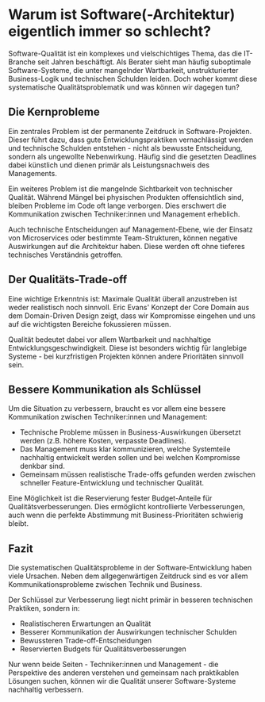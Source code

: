 # Warum ist Software(-Architektur) eigentlich immer so schlecht?

Software-Qualität ist ein komplexes und vielschichtiges Thema, das die IT-Branche seit Jahren beschäftigt. Als Berater sieht man häufig suboptimale Software-Systeme, die unter mangelnder Wartbarkeit, unstrukturierter Business-Logik und technischen Schulden leiden. Doch woher kommt diese systematische Qualitätsproblematik und was können wir dagegen tun?

## Die Kernprobleme

Ein zentrales Problem ist der permanente Zeitdruck in Software-Projekten. Dieser führt dazu, dass gute Entwicklungspraktiken vernachlässigt werden und technische Schulden entstehen - nicht als bewusste Entscheidung, sondern als ungewollte Nebenwirkung. Häufig sind die gesetzten Deadlines dabei künstlich und dienen primär als Leistungsnachweis des Managements.

Ein weiteres Problem ist die mangelnde Sichtbarkeit von technischer Qualität. Während Mängel bei physischen Produkten offensichtlich sind, bleiben Probleme im Code oft lange verborgen. Dies erschwert die Kommunikation zwischen Techniker:innen und Management erheblich.

Auch technische Entscheidungen auf Management-Ebene, wie der Einsatz von Microservices oder bestimmte Team-Strukturen, können negative Auswirkungen auf die Architektur haben. Diese werden oft ohne tieferes technisches Verständnis getroffen.

## Der Qualitäts-Trade-off 

Eine wichtige Erkenntnis ist: Maximale Qualität überall anzustreben ist weder realistisch noch sinnvoll. Eric Evans' Konzept der Core Domain aus dem Domain-Driven Design zeigt, dass wir Kompromisse eingehen und uns auf die wichtigsten Bereiche fokussieren müssen.

Qualität bedeutet dabei vor allem Wartbarkeit und nachhaltige Entwicklungsgeschwindigkeit. Diese ist besonders wichtig für langlebige Systeme - bei kurzfristigen Projekten können andere Prioritäten sinnvoll sein.

## Bessere Kommunikation als Schlüssel

Um die Situation zu verbessern, braucht es vor allem eine bessere Kommunikation zwischen Techniker:innen und Management:

- Technische Probleme müssen in Business-Auswirkungen übersetzt werden (z.B. höhere Kosten, verpasste Deadlines).
- Das Management muss klar kommunizieren, welche Systemteile nachhaltig entwickelt werden sollen und bei welchen Kompromisse denkbar sind.
- Gemeinsam müssen realistische Trade-offs gefunden werden zwischen schneller Feature-Entwicklung und technischer Qualität.

Eine Möglichkeit ist die Reservierung fester Budget-Anteile für Qualitätsverbesserungen. Dies ermöglicht kontrollierte Verbesserungen, auch wenn die perfekte Abstimmung mit Business-Prioritäten schwierig bleibt.

## Fazit

Die systematischen Qualitätsprobleme in der Software-Entwicklung haben viele Ursachen. Neben dem allgegenwärtigen Zeitdruck sind es vor allem Kommunikationsprobleme zwischen Technik und Business. 

Der Schlüssel zur Verbesserung liegt nicht primär in besseren technischen Praktiken, sondern in:

- Realistischeren Erwartungen an Qualität
- Besserer Kommunikation der Auswirkungen technischer Schulden
- Bewussteren Trade-off-Entscheidungen
- Reservierten Budgets für Qualitätsverbesserungen

Nur wenn beide Seiten - Techniker:innen und Management - die Perspektive des anderen verstehen und gemeinsam nach praktikablen Lösungen suchen, können wir die Qualität unserer Software-Systeme nachhaltig verbessern.
